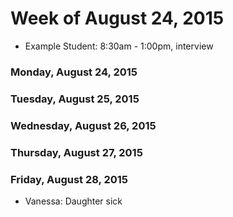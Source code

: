 # Week of August 24, 2015

* Example Student: 8:30am - 1:00pm, interview

### Monday, August 24, 2015


### Tuesday, August 25, 2015



### Wednesday, August 26, 2015



### Thursday, August 27, 2015


### Friday, August 28, 2015
* Vanessa: Daughter sick
